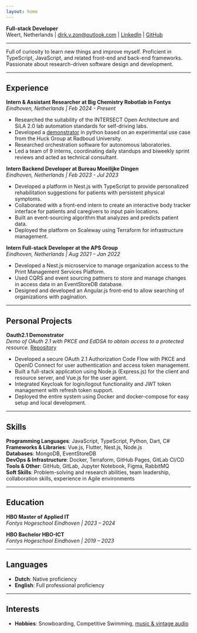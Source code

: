 ```yaml
---
layout: home
---
```


<!-- Override site title size -->
<style>
  .site-title {
    font-size: 3em;
  }
</style>

**Full-stack Developer**  
Weert, Netherlands | [dirk.v.zon@outlook.com](mailto:dirk.v.zon@outlook.com?subject=Full-stack%20developer%20position%20Dirk%20van%20Zon&body=Dear%20Dirk%2C) | [LinkedIn](https://www.linkedin.com/in/dirk-van-zon-1a677a293) | [GitHub](https://github.com/dirkzon)

***  

Full of curiosity to learn new things and improve myself. Proficient in TypeScript, JavaScript, and related front-end and back-end frameworks. Passionate about research-driven software design and development.

***

## Experience

**Intern & Assistant Researcher at Big Chemistry Robotlab in Fontys**  
*Eindhoven, Netherlands | Feb 2024 - Present*

* Researched the suitability of the INTERSECT Open Architecture and SiLA 2.0 lab automation standards for self-driving labs.
* Developed a [demonstrator](https://github.com/BigChemistry-RobotLab/sdl-surface-tension-simulator) in python based on an experimental use case from the Huck Group at Radboud University.
* Researched orchestration software for autonomous laboratories.
* Led a team of 9 interns, coordinating daily standups and biweekly sprint reviews and acted as technical consultant.

**Intern Backend Developer at Bureau Moeilijke Dingen**  
*Eindhoven, Netherlands | Feb 2023 - Jul 2023*

* Developed a platform in Nest.js with TypeScript to provide personalized rehabilitation suggestions for patients with persistent physical symptoms.
* Collaborated with a front-end intern to create an interactive body tracker interface for patients and caregivers to input pain locations.
* Built an event-sourcing algorithm that analyzes and predicts patient data.
* Deployed the platform on Scaleway using Terraform for infrastructure management.

**Intern Full-stack Developer at the APS Group**  
*Eindhoven, Netherlands | Aug 2021 – Jan 2022*

* Developed a Nest.js microservice to manage organization access to the Print Management Services Platform.
* Used CQRS and event sourcing pattners to store and manage changes in access data in an EventStoreDB database.
* Designed and developed an Angular.js front-end to allow searching of organizations with pagination.

***

## Personal Projects

**Oauth2.1 Demonstrator**  
*Demo of OAuth 2.1 with PKCE and EdDSA to obtain access to a protected resource.* [Repository](https://github.com/dirkzon/oauth2.1-oidc-pkce-demo)

* Developed a secure OAuth 2.1 Authorization Code Flow with PKCE and OpenID Connect for user authentication and access token management.
* Built a full-stack application using Node.js (Express.js) for the client and resource server, and Vue.js for the user agent.
* Integrated Keycloak for login/logout functionality and JWT token management with refresh token support.
* Deployed the entire system using Docker and docker-compose for easy setup and local development.

***

## Skills

**Programming Languages**: JavaScript, TypeScript, Python, Dart, C#  
**Frameworks & Libraries**: Vue.js, Flutter, Nest.js, Node.js  
**Databases**: MongoDB, EventStoreDB  
**DevOps & Infrastructure**: Docker, Terraform, GitHub Pages, GitLab CI/CD  
**Tools & Other**: GitHub, GitLab, Jupyter Notebook, Figma, RabbitMQ  
**Soft Skills**: Problem-solving and research abilities, team leadership, collaboration skills, experience in Agile environments

***

## Education

**HBO Master of Applied IT**  
*Fontys Hogeschool Eindhoven | 2023 – 2024*

**HBO Bachelor HBO-ICT**  
*Fontys Hogeschool Eindhoven | 2019 – 2023*

***

## Languages

* **Dutch**: Native proficiency
* **English**: Full professional proficiency

***

## Interests

* **Hobbies**: Snowboarding, Competitive Swimming, [music & vintage audio](https://www.discogs.com/user/dirkvanzon)

